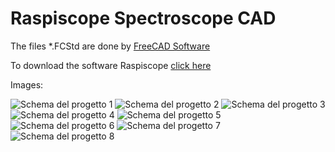 # Raspiscope Spectroscope CAD
The files *.FCStd are done by [FreeCAD Software](https://www.freecad.org/)

To download the software Raspiscope [click here](https://github.com/antlampas/raspiscope-python)

Images:

![Schema del progetto 1](./images/spettro001.jpg)
![Schema del progetto 2](./images/spettro002.jpg)
![Schema del progetto 3](./images/spettro003.jpg)
![Schema del progetto 4](./images/spettro004.jpg)
![Schema del progetto 5](./images/spettro005.jpg)
![Schema del progetto 6](./images/spettro006.jpg)
![Schema del progetto 7](./images/spettro007.jpg)
![Schema del progetto 8](./images/spettro008.jpg)